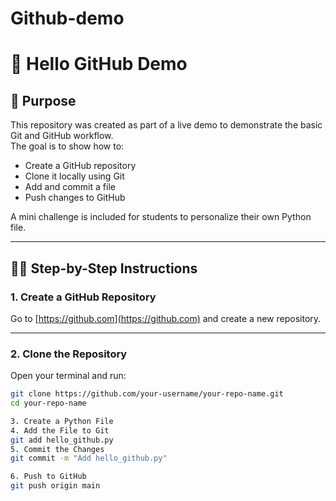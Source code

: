 # Github-demo
# 👋 Hello GitHub Demo

## 📌 Purpose

This repository was created as part of a live demo to demonstrate the basic Git and GitHub workflow.  
The goal is to show how to:

- Create a GitHub repository
- Clone it locally using Git
- Add and commit a file
- Push changes to GitHub

A mini challenge is included for students to personalize their own Python file.

---

## 🧑‍💻 Step-by-Step Instructions

### 1. Create a GitHub Repository

Go to [https://github.com](https://github.com) and create a new repository.

---

### 2. Clone the Repository

Open your terminal and run:

```bash
git clone https://github.com/your-username/your-repo-name.git
cd your-repo-name

3. Create a Python File
4. Add the File to Git
git add hello_github.py
5. Commit the Changes
git commit -m "Add hello_github.py"

6. Push to GitHub
git push origin main

